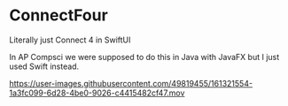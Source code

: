 # ConnectFour
Literally just Connect 4 in SwiftUI

In AP Compsci we were supposed to do this in Java with JavaFX but I just used Swift instead.

https://user-images.githubusercontent.com/49819455/161321554-1a3fc099-6d28-4be0-9026-c4415482cf47.mov


